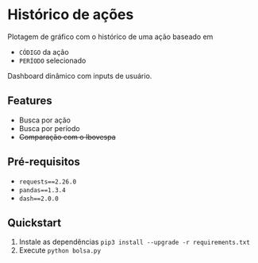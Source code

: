 # Histórico de ações
Plotagem de gráfico com o histórico de uma ação baseado em
  - `CÓDIGO` da ação
  - `PERÍODO` selecionado
  
Dashboard dinâmico com inputs de usuário.

## Features
  - Busca por ação
  - Busca por período
  - ~~Comparação com o Ibovespa~~

## Pré-requisitos
- `requests==2.26.0`              
- `pandas==1.3.4`
- `dash==2.0.0`

## Quickstart
1. Instale as dependências `pip3 install --upgrade -r requirements.txt`
2. Execute `python bolsa.py`
